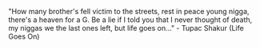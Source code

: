 "How many brother's fell victim to the streets, rest in peace young nigga, there's a heaven for a G.
 Be a lie if I told you that I never thought of death, my niggas we the last ones left, but life goes on..."
	 - Tupac Shakur (Life Goes On) 